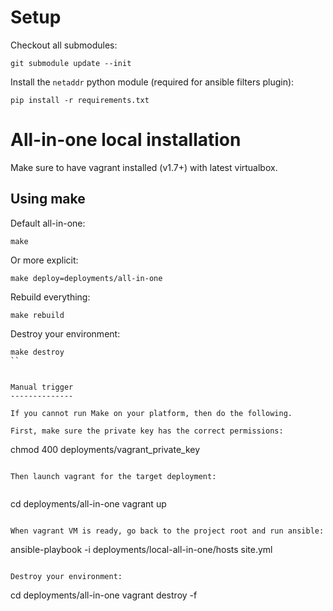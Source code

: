Setup
======

Checkout all submodules:
```
git submodule update --init
```

Install the `netaddr` python module (required for ansible filters plugin):
```
pip install -r requirements.txt
```

All-in-one local installation
=============================

Make sure to have vagrant installed (v1.7+) with latest virtualbox.


Using make
----------

Default all-in-one:

```
make
```

Or more explicit:

```
make deploy=deployments/all-in-one
```

Rebuild everything:

```
make rebuild
```

Destroy your environment:

```
make destroy
``


Manual trigger
--------------

If you cannot run Make on your platform, then do the following.

First, make sure the private key has the correct permissions:

```
chmod 400 deployments/vagrant_private_key
```

Then launch vagrant for the target deployment:


```
cd deployments/all-in-one
vagrant up
```

When vagrant VM is ready, go back to the project root and run ansible:

```
ansible-playbook -i deployments/local-all-in-one/hosts site.yml
```

Destroy your environment:

```
cd deployments/all-in-one
vagrant destroy -f
```

